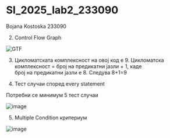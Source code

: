 # SI_2025_lab2_233090
Bojana Kostoska 233090

2. Control Flow Graph


![GTF](https://github.com/user-attachments/assets/ab906736-2d4c-4f42-9576-483da67182d3)


3. Цикломатската комплексност на овој код е 9. Цикломатска комплексност = број на предикатни јазли + 1, каде број на предикатни јазли е 8. Следува 8+1=9

4. Тест случаи според every statement

Потребни се минимум 5 тест случаи

![image](https://github.com/user-attachments/assets/97d67fd6-dfc0-4e03-98a4-049881719d68)

5. Multiple Condition критериум

![image](https://github.com/user-attachments/assets/c12cd9ba-b133-46b8-8851-409df381a6b0)


